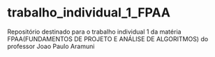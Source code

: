 # trabalho_individual_1_FPAA
Repositório destinado para o trabalho individual 1 da matéria FPAA(FUNDAMENTOS DE PROJETO E ANÁLISE DE ALGORITMOS) do professor Joao Paulo Aramuni
